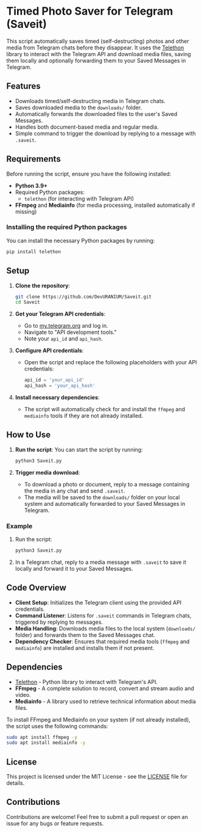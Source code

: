# Timed Photo Saver for Telegram (Saveit)

This script automatically saves timed (self-destructing) photos and other media from Telegram chats before they disappear. It uses the [Telethon](https://docs.telethon.dev/) library to interact with the Telegram API and download media files, saving them locally and optionally forwarding them to your Saved Messages in Telegram.

## Features

- Downloads timed/self-destructing media in Telegram chats.
- Saves downloaded media to the `downloads/` folder.
- Automatically forwards the downloaded files to the user's Saved Messages.
- Handles both document-based media and regular media.
- Simple command to trigger the download by replying to a message with `.saveit`.

## Requirements

Before running the script, ensure you have the following installed:

- **Python 3.9+**
- Required Python packages:
  - `telethon` (for interacting with Telegram API)
- **FFmpeg** and **Mediainfo** (for media processing, installed automatically if missing)

### Installing the required Python packages

You can install the necessary Python packages by running:

```bash
pip install telethon
```

## Setup

1. **Clone the repository**:

   ```bash
   git clone https://github.com/DevURANIUM/Saveit.git
   cd Saveit
   ```

2. **Get your Telegram API credentials**:
   - Go to [my.telegram.org](https://my.telegram.org) and log in.
   - Navigate to "API development tools."
   - Note your `api_id` and `api_hash`.

3. **Configure API credentials**:
   - Open the script and replace the following placeholders with your API credentials:
     ```python
     api_id = 'your_api_id'
     api_hash = 'your_api_hash'
     ```

4. **Install necessary dependencies**:
   - The script will automatically check for and install the `ffmpeg` and `mediainfo` tools if they are not already installed.

## How to Use

1. **Run the script**:
   You can start the script by running:
   ```bash
   python3 Saveit.py
   ```

2. **Trigger media download**:
   - To download a photo or document, reply to a message containing the media in any chat and send `.saveit`. 
   - The media will be saved to the `downloads/` folder on your local system and automatically forwarded to your Saved Messages in Telegram.

### Example

1. Run the script:

   ```bash
   python3 Saveit.py
   ```

2. In a Telegram chat, reply to a media message with `.saveit` to save it locally and forward it to your Saved Messages.

## Code Overview

- **Client Setup**: Initializes the Telegram client using the provided API credentials.
- **Command Listener**: Listens for `.saveit` commands in Telegram chats, triggered by replying to messages.
- **Media Handling**: Downloads media files to the local system (`downloads/` folder) and forwards them to the Saved Messages chat.
- **Dependency Checker**: Ensures that required media tools (`ffmpeg` and `mediainfo`) are installed and installs them if not present.

## Dependencies

- [Telethon](https://github.com/LonamiWebs/Telethon) - Python library to interact with Telegram's API.
- **FFmpeg** - A complete solution to record, convert and stream audio and video.
- **Mediainfo** - A library used to retrieve technical information about media files.

To install FFmpeg and Mediainfo on your system (if not already installed), the script uses the following commands:

```bash
sudo apt install ffmpeg -y
sudo apt install mediainfo -y
```

## License

This project is licensed under the MIT License - see the [LICENSE](LICENSE) file for details.

## Contributions

Contributions are welcome! Feel free to submit a pull request or open an issue for any bugs or feature requests.

